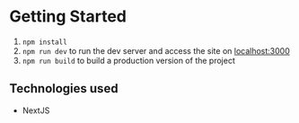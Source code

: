 # Getting Started

1. `npm install`
2. `npm run dev` to run the dev server and access the site on [localhost:3000](http://localhost:3000)
3. `npm run build` to build a production version of the project

## Technologies used

- NextJS
